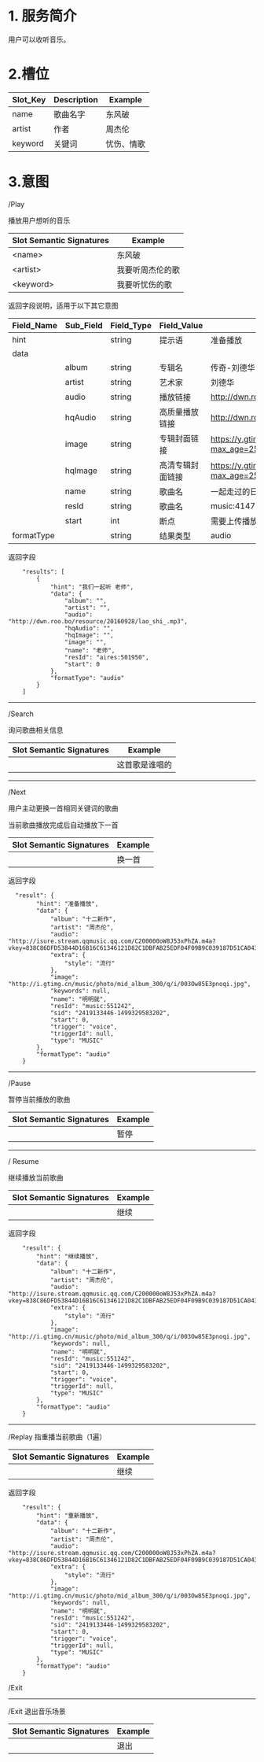 
# 1. 服务简介

用户可以收听音乐。

# 2.槽位

| **Slot\_Key** | **Description** | **Example** |
| --- | --- | --- |
| name | 歌曲名字 | 东风破 |
| artist | 作者 | 周杰伦 |
| keyword | 关键词 | 忧伤、情歌 |

# 3.意图

\/Play

播放用户想听的音乐

| **Slot Semantic Signatures** | **Example** |
| --- | --- |
| &lt;name&gt; | 东风破 |
| &lt;artist&gt; | 我要听周杰伦的歌 |
| &lt;keyword&gt; | 我要听忧伤的歌 |

返回字段说明，适用于以下其它意图

| **Field\_Name** | **Sub\_Field** | **Field\_Type** | **Field\_Value** | **Field\_Example** |
| --- | --- | --- | --- | --- |
| hint |  | string | 提示语 | 准备播放 |
| data |  |  |  |  |
|  | album | string | 专辑名 | 传奇-刘德华 一起走过的日子 |
|  | artist | string | 艺术家 | 刘德华 |
|  | audio | string | 播放链接 | http://dwn.roo.bo/resource/music_bk/413/30261413.mp3 |
|  | hqAudio | string | 高质量播放链接 | http://dwn.roo.bo/resource/music_bk/413/30261413.mp3 |
|  | image | string | 专辑封面链接 | https://y.gtimg.cn/music/photo_new/T002R300x300M000003gkYbc2Athou.jpg?max_age=2592000 |
|  | hqImage | string | 高清专辑封面链接 | https://y.gtimg.cn/music/photo_new/T002R300x300M000003gkYbc2Athou.jpg?max_age=2592000 |
|  | name | string | 歌曲名 | 一起走过的日子 |
|  | resId | string | 歌曲名 | music:4147072 |
|  | start | int | 断点 | 需要上传播放状态 |
| formatType |  | string | 结果类型 | audio |

返回字段

```
    "results": [
        {
            "hint": "我们一起听 老师",
            "data": {
                "album": "",
                "artist": "",
                "audio": "http://dwn.roo.bo/resource/20160928/lao_shi_.mp3",
                "hqAudio": "",
                "hqImage": "",
                "image": "",
                "name": "老师",
                "resId": "aires:501950",
                "start": 0
            },
            "formatType": "audio"
        }
    ]
```

---

\/Search

询问歌曲相关信息

| **Slot Semantic Signatures** | **Example** |
| --- | --- |
|  | 这首歌是谁唱的 |



---

\/Next

用户主动更换一首相同关键词的歌曲

当前歌曲播放完成后自动播放下一首

| **Slot Semantic Signatures** | **Example** |
| --- | --- |
|  | 换一首 |

返回字段

```
  "result": {
        "hint": "准备播放",
        "data": {
            "album": "十二新作",
            "artist": "周杰伦",
            "audio": "http://isure.stream.qqmusic.qq.com/C200000oW8J53xPhZA.m4a?vkey=838C86DFD53844D16B16C61346121D82C1DBFAB25EDF04F09B9C039187D51CA043EF36941B7AA4B79C05450F291957C5AEF8892E722EE646&guid=12347254&fromtag=50&uin=1152921504733674178",
            "extra": {
                "style": "流行"
            },
            "image": "http://i.gtimg.cn/music/photo/mid_album_300/q/i/003Ow85E3pnoqi.jpg",
            "keywords": null,
            "name": "明明就",
            "resId": "music:551242",
            "sid": "2419133446-1499329583202",
            "start": 0,
            "trigger": "voice",
            "triggerId": null,
            "type": "MUSIC"
        },
        "formatType": "audio"
    }
```

---

\/Pause

暂停当前播放的歌曲

| **Slot Semantic Signatures** | **Example** |
| --- | --- |
|  | 暂停 |

---

\/ Resume

继续播放当前歌曲

| **Slot Semantic Signatures** | **Example** |
| --- | --- |
|  | 继续 |

返回字段

```
    "result": {
        "hint": "继续播放",
        "data": {
            "album": "十二新作",
            "artist": "周杰伦",
            "audio": "http://isure.stream.qqmusic.qq.com/C200000oW8J53xPhZA.m4a?vkey=838C86DFD53844D16B16C61346121D82C1DBFAB25EDF04F09B9C039187D51CA043EF36941B7AA4B79C05450F291957C5AEF8892E722EE646&guid=12347254&fromtag=50&uin=1152921504733674178",
            "extra": {
                "style": "流行"
            },
            "image": "http://i.gtimg.cn/music/photo/mid_album_300/q/i/003Ow85E3pnoqi.jpg",
            "keywords": null,
            "name": "明明就",
            "resId": "music:551242",
            "sid": "2419133446-1499329583202",
            "start": 0,
            "trigger": "voice",
            "triggerId": null,
            "type": "MUSIC"
        },
        "formatType": "audio"
    }
```

---

\/Replay
指重播当前歌曲（1遍）

| **Slot Semantic Signatures** | **Example** |
| --- | --- |
|  | 继续 |

返回字段

```
    "result": {
        "hint": "重新播放",
        "data": {
            "album": "十二新作",
            "artist": "周杰伦",
            "audio": "http://isure.stream.qqmusic.qq.com/C200000oW8J53xPhZA.m4a?vkey=838C86DFD53844D16B16C61346121D82C1DBFAB25EDF04F09B9C039187D51CA043EF36941B7AA4B79C05450F291957C5AEF8892E722EE646&guid=12347254&fromtag=50&uin=1152921504733674178",
            "extra": {
                "style": "流行"
            },
            "image": "http://i.gtimg.cn/music/photo/mid_album_300/q/i/003Ow85E3pnoqi.jpg",
            "keywords": null,
            "name": "明明就",
            "resId": "music:551242",
            "sid": "2419133446-1499329583202",
            "start": 0,
            "trigger": "voice",
            "triggerId": null,
            "type": "MUSIC"
        },
        "formatType": "audio"
    }
```

\/Exit

---

\/Exit
退出音乐场景

| **Slot Semantic Signatures** | **Example** |
| --- | --- |
|  | 退出 |



